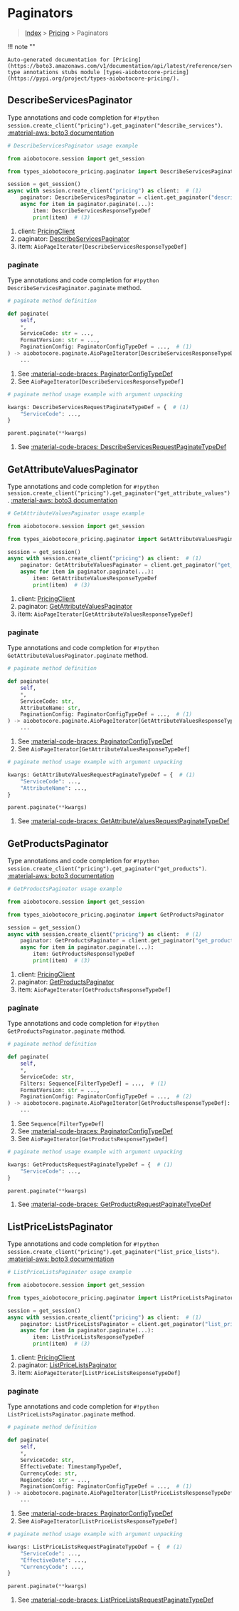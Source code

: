 # Paginators

> [Index](../README.md) > [Pricing](./README.md) > Paginators

!!! note ""

    Auto-generated documentation for [Pricing](https://boto3.amazonaws.com/v1/documentation/api/latest/reference/services/pricing.html#pricing)
    type annotations stubs module [types-aiobotocore-pricing](https://pypi.org/project/types-aiobotocore-pricing/).

## DescribeServicesPaginator

Type annotations and code completion for `#!python session.create_client("pricing").get_paginator("describe_services")`.
[:material-aws: boto3 documentation](https://boto3.amazonaws.com/v1/documentation/api/latest/reference/services/pricing/paginator/DescribeServices.html#Pricing.Paginator.DescribeServices)

```python
# DescribeServicesPaginator usage example

from aiobotocore.session import get_session

from types_aiobotocore_pricing.paginator import DescribeServicesPaginator

session = get_session()
async with session.create_client("pricing") as client:  # (1)
    paginator: DescribeServicesPaginator = client.get_paginator("describe_services")  # (2)
    async for item in paginator.paginate(...):
        item: DescribeServicesResponseTypeDef
        print(item)  # (3)
```

1. client: [PricingClient](./client.md)
2. paginator: [DescribeServicesPaginator](./paginators.md#describeservicespaginator)
3. item: `AioPageIterator[DescribeServicesResponseTypeDef]`


### paginate

Type annotations and code completion for `#!python DescribeServicesPaginator.paginate` method.

```python
# paginate method definition

def paginate(
    self,
    *,
    ServiceCode: str = ...,
    FormatVersion: str = ...,
    PaginationConfig: PaginatorConfigTypeDef = ...,  # (1)
) -> aiobotocore.paginate.AioPageIterator[DescribeServicesResponseTypeDef]:  # (2)
    ...
```

1. See [:material-code-braces: PaginatorConfigTypeDef](./type_defs.md#paginatorconfigtypedef)
2. See `AioPageIterator[DescribeServicesResponseTypeDef]`


```python
# paginate method usage example with argument unpacking

kwargs: DescribeServicesRequestPaginateTypeDef = {  # (1)
    "ServiceCode": ...,
}

parent.paginate(**kwargs)
```

1. See [:material-code-braces: DescribeServicesRequestPaginateTypeDef](./type_defs.md#describeservicesrequestpaginatetypedef)
## GetAttributeValuesPaginator

Type annotations and code completion for `#!python session.create_client("pricing").get_paginator("get_attribute_values")`.
[:material-aws: boto3 documentation](https://boto3.amazonaws.com/v1/documentation/api/latest/reference/services/pricing/paginator/GetAttributeValues.html#Pricing.Paginator.GetAttributeValues)

```python
# GetAttributeValuesPaginator usage example

from aiobotocore.session import get_session

from types_aiobotocore_pricing.paginator import GetAttributeValuesPaginator

session = get_session()
async with session.create_client("pricing") as client:  # (1)
    paginator: GetAttributeValuesPaginator = client.get_paginator("get_attribute_values")  # (2)
    async for item in paginator.paginate(...):
        item: GetAttributeValuesResponseTypeDef
        print(item)  # (3)
```

1. client: [PricingClient](./client.md)
2. paginator: [GetAttributeValuesPaginator](./paginators.md#getattributevaluespaginator)
3. item: `AioPageIterator[GetAttributeValuesResponseTypeDef]`


### paginate

Type annotations and code completion for `#!python GetAttributeValuesPaginator.paginate` method.

```python
# paginate method definition

def paginate(
    self,
    *,
    ServiceCode: str,
    AttributeName: str,
    PaginationConfig: PaginatorConfigTypeDef = ...,  # (1)
) -> aiobotocore.paginate.AioPageIterator[GetAttributeValuesResponseTypeDef]:  # (2)
    ...
```

1. See [:material-code-braces: PaginatorConfigTypeDef](./type_defs.md#paginatorconfigtypedef)
2. See `AioPageIterator[GetAttributeValuesResponseTypeDef]`


```python
# paginate method usage example with argument unpacking

kwargs: GetAttributeValuesRequestPaginateTypeDef = {  # (1)
    "ServiceCode": ...,
    "AttributeName": ...,
}

parent.paginate(**kwargs)
```

1. See [:material-code-braces: GetAttributeValuesRequestPaginateTypeDef](./type_defs.md#getattributevaluesrequestpaginatetypedef)
## GetProductsPaginator

Type annotations and code completion for `#!python session.create_client("pricing").get_paginator("get_products")`.
[:material-aws: boto3 documentation](https://boto3.amazonaws.com/v1/documentation/api/latest/reference/services/pricing/paginator/GetProducts.html#Pricing.Paginator.GetProducts)

```python
# GetProductsPaginator usage example

from aiobotocore.session import get_session

from types_aiobotocore_pricing.paginator import GetProductsPaginator

session = get_session()
async with session.create_client("pricing") as client:  # (1)
    paginator: GetProductsPaginator = client.get_paginator("get_products")  # (2)
    async for item in paginator.paginate(...):
        item: GetProductsResponseTypeDef
        print(item)  # (3)
```

1. client: [PricingClient](./client.md)
2. paginator: [GetProductsPaginator](./paginators.md#getproductspaginator)
3. item: `AioPageIterator[GetProductsResponseTypeDef]`


### paginate

Type annotations and code completion for `#!python GetProductsPaginator.paginate` method.

```python
# paginate method definition

def paginate(
    self,
    *,
    ServiceCode: str,
    Filters: Sequence[FilterTypeDef] = ...,  # (1)
    FormatVersion: str = ...,
    PaginationConfig: PaginatorConfigTypeDef = ...,  # (2)
) -> aiobotocore.paginate.AioPageIterator[GetProductsResponseTypeDef]:  # (3)
    ...
```

1. See `Sequence[FilterTypeDef]`
2. See [:material-code-braces: PaginatorConfigTypeDef](./type_defs.md#paginatorconfigtypedef)
3. See `AioPageIterator[GetProductsResponseTypeDef]`


```python
# paginate method usage example with argument unpacking

kwargs: GetProductsRequestPaginateTypeDef = {  # (1)
    "ServiceCode": ...,
}

parent.paginate(**kwargs)
```

1. See [:material-code-braces: GetProductsRequestPaginateTypeDef](./type_defs.md#getproductsrequestpaginatetypedef)
## ListPriceListsPaginator

Type annotations and code completion for `#!python session.create_client("pricing").get_paginator("list_price_lists")`.
[:material-aws: boto3 documentation](https://boto3.amazonaws.com/v1/documentation/api/latest/reference/services/pricing/paginator/ListPriceLists.html#Pricing.Paginator.ListPriceLists)

```python
# ListPriceListsPaginator usage example

from aiobotocore.session import get_session

from types_aiobotocore_pricing.paginator import ListPriceListsPaginator

session = get_session()
async with session.create_client("pricing") as client:  # (1)
    paginator: ListPriceListsPaginator = client.get_paginator("list_price_lists")  # (2)
    async for item in paginator.paginate(...):
        item: ListPriceListsResponseTypeDef
        print(item)  # (3)
```

1. client: [PricingClient](./client.md)
2. paginator: [ListPriceListsPaginator](./paginators.md#listpricelistspaginator)
3. item: `AioPageIterator[ListPriceListsResponseTypeDef]`


### paginate

Type annotations and code completion for `#!python ListPriceListsPaginator.paginate` method.

```python
# paginate method definition

def paginate(
    self,
    *,
    ServiceCode: str,
    EffectiveDate: TimestampTypeDef,
    CurrencyCode: str,
    RegionCode: str = ...,
    PaginationConfig: PaginatorConfigTypeDef = ...,  # (1)
) -> aiobotocore.paginate.AioPageIterator[ListPriceListsResponseTypeDef]:  # (2)
    ...
```

1. See [:material-code-braces: PaginatorConfigTypeDef](./type_defs.md#paginatorconfigtypedef)
2. See `AioPageIterator[ListPriceListsResponseTypeDef]`


```python
# paginate method usage example with argument unpacking

kwargs: ListPriceListsRequestPaginateTypeDef = {  # (1)
    "ServiceCode": ...,
    "EffectiveDate": ...,
    "CurrencyCode": ...,
}

parent.paginate(**kwargs)
```

1. See [:material-code-braces: ListPriceListsRequestPaginateTypeDef](./type_defs.md#listpricelistsrequestpaginatetypedef)
